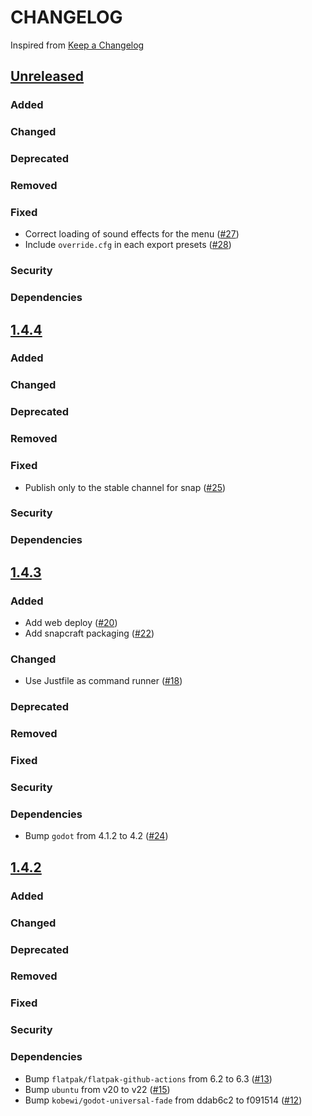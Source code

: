 # CHANGELOG
Inspired from [Keep a Changelog](https://keepachangelog.com/en/1.0.0/)

## [Unreleased]
### Added
### Changed
### Deprecated
### Removed
### Fixed
- Correct loading of sound effects for the menu ([#27](https://github.com/MechanicalFlower/Marble/pull/27))
- Include `override.cfg` in each export presets ([#28](https://github.com/MechanicalFlower/Marble/pull/28))
### Security
### Dependencies

## [1.4.4]
### Added
### Changed
### Deprecated
### Removed
### Fixed
- Publish only to the stable channel for snap ([#25](https://github.com/MechanicalFlower/Marble/pull/25))
### Security
### Dependencies

## [1.4.3]
### Added
- Add web deploy ([#20](https://github.com/MechanicalFlower/Marble/pull/20))
- Add snapcraft packaging ([#22](https://github.com/MechanicalFlower/Marble/pull/22))
### Changed
- Use Justfile as command runner ([#18](https://github.com/MechanicalFlower/Marble/pull/18))
### Deprecated
### Removed
### Fixed
### Security
### Dependencies
- Bump `godot` from 4.1.2 to 4.2 ([#24](https://github.com/MechanicalFlower/Marble/pull/24))

## [1.4.2]
### Added
### Changed
### Deprecated
### Removed
### Fixed
### Security
### Dependencies
- Bump `flatpak/flatpak-github-actions` from 6.2 to 6.3 ([#13](https://github.com/MechanicalFlower/Marble/pull/13))
- Bump `ubuntu` from v20 to v22 ([#15](https://github.com/MechanicalFlower/Marble/pull/15))
- Bump `kobewi/godot-universal-fade` from ddab6c2 to f091514 ([#12](https://github.com/MechanicalFlower/Marble/pull/12))

[Unreleased]: https://github.com/MechanicalFlower/Marble/compare/1.4.4...HEAD
[1.4.4]: https://github.com/MechanicalFlower/Marble/compare/1.4.3...1.4.4
[1.4.3]: https://github.com/MechanicalFlower/Marble/compare/1.4.2...1.4.3
[1.4.2]: https://github.com/MechanicalFlower/Marble/compare/1.4.1...1.4.2
